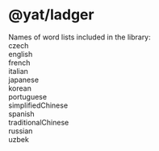 # @yat/ladger

Names of word lists included in the library:  
czech  
english  
french  
italian  
japanese  
korean  
portuguese  
simplifiedChinese  
spanish  
traditionalChinese  
russian  
uzbek  
